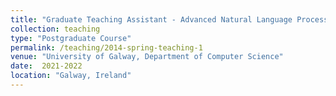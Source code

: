 ```yaml
---
title: "Graduate Teaching Assistant - Advanced Natural Language Processing"
collection: teaching
type: "Postgraduate Course"
permalink: /teaching/2014-spring-teaching-1
venue: "University of Galway, Department of Computer Science"
date:  2021-2022
location: "Galway, Ireland"
---
```


